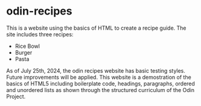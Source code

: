 # odin-recipes
This is a website using the basics of HTML to create a recipe guide.
The site includes three recipes:
- Rice Bowl
- Burger
- Pasta

As of July 25th, 2024, the odin recipes website has basic testing styles. Future improvements will be applied.
This website is a demostration of the basics of HTML5 including boilerplate code, headings, paragraphs, ordered and unordered lists as shown through the structured curriculum of the Odin Project.